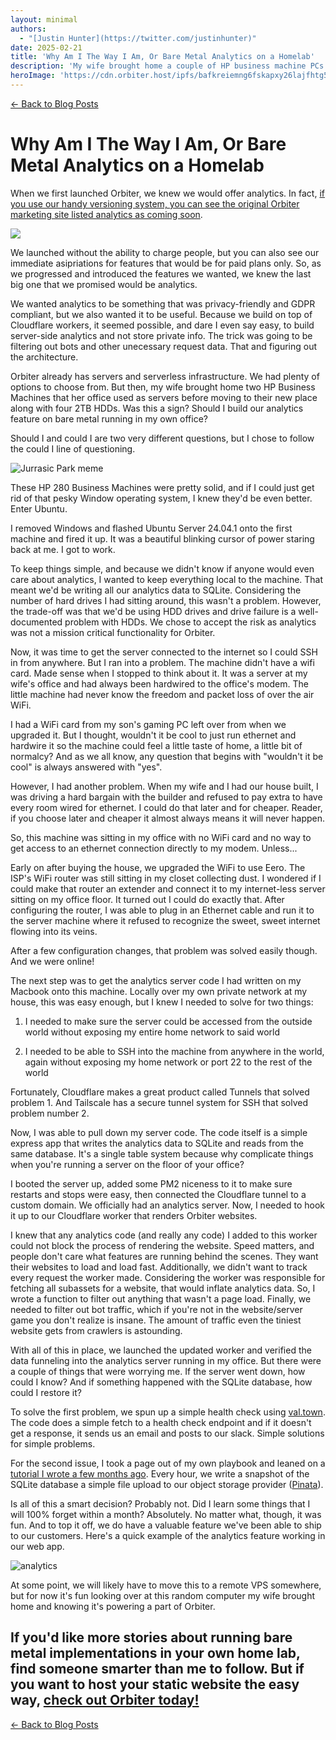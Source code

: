 ```yaml
---
layout: minimal
authors:
  - "[Justin Hunter](https://twitter.com/justinhunter)"
date: 2025-02-21
title: 'Why Am I The Way I Am, Or Bare Metal Analytics on a Homelab'
description: 'My wife brought home a couple of HP business machine PCs and I knew I had to build something with them.'
heroImage: 'https://cdn.orbiter.host/ipfs/bafkreiemng6fskapxy26lajfhtg5i27e7atufx35xfexmsr6kb52rfvofu'
---
```


[← Back to Blog Posts](/blog)

# Why Am I The Way I Am, Or Bare Metal Analytics on a Homelab
When we first launched Orbiter, we knew we would offer analytics. In fact, [if you use our handy versioning system, you can see the original Orbiter marketing site listed analytics as coming soon](https://marketing.orbiter.website/pricing?orbiterVersionCid=bafybeig37dtr4i3xuxskmyucazgqra7oqk24upq4tr27uoknfixy4aogsi).

![](https://cdn.orbiter.host/ipfs/bafkreiambbodpzifuhmdxwxflahjn3mzmekciilyswgenulwvj7j5asnje)

We launched without the ability to charge people, but you can also see our immediate asipriations for features that would be for paid plans only. So, as we progressed and introduced the features we wanted, we knew the last big one that we promised would be analytics.

We wanted analytics to be something that was privacy-friendly and GDPR compliant, but we also wanted it to be useful. Because we build on top of Cloudflare workers, it seemed possible, and dare I even say easy, to build server-side analytics and not store private info. The trick was going to be filtering out bots and other unecessary request data. That and figuring out the architecture.

Orbiter already has servers and serverless infrastructure. We had plenty of options to choose from. But then, my wife brought home two HP Business Machines that her office used as servers before moving to their new place along with four 2TB HDDs. Was this a sign? Should I build our analytics feature on bare metal running in my own office?

Should I and could I are two very different questions, but I chose to follow the could I line of questioning.

![Jurrasic Park meme](https://cdn.orbiter.host/ipfs/bafkreiemng6fskapxy26lajfhtg5i27e7atufx35xfexmsr6kb52rfvofu)

These HP 280 Business Machines were pretty solid, and if I could just get rid of that pesky Window operating system, I knew they'd be even better. Enter Ubuntu.

I removed Windows and flashed Ubuntu Server 24.04.1 onto the first machine and fired it up. It was a beautiful blinking cursor of power staring back at me. I got to work.

To keep things simple, and because we didn't know if anyone would even care about analytics, I wanted to keep everything local to the machine. That meant we'd be writing all our analytics data to SQLite. Considering the number of hard drives I had sitting around, this wasn't a problem. However, the trade-off was that we'd be using HDD drives and drive failure is a well-documented problem with HDDs. We chose to accept the risk as analytics was not a mission critical functionality for Orbiter.

Now, it was time to get the server connected to the internet so I could SSH in from anywhere. But I ran into a problem. The machine didn't have a wifi card. Made sense when I stopped to think about it. It was a server at my wife's office and had always been hardwired to the office's modem. The little machine had never know the freedom and packet loss of over the air WiFi.

I had a WiFi card from my son's gaming PC left over from when we upgraded it. But I thought, wouldn't it be cool to just run ethernet and hardwire it so the machine could feel a little taste of home, a little bit of normalcy? And as we all know, any question that begins with "wouldn't it be cool" is always answered with "yes".

However, I had another problem. When my wife and I had our house built, I was driving a hard bargain with the builder and refused to pay extra to have every room wired for ethernet. I could do that later and for cheaper. Reader, if you choose later and cheaper it almost always means it will never happen.

So, this machine was sitting in my office with no WiFi card and no way to get access to an ethernet connection directly to my modem. Unless...

Early on after buying the house, we upgraded the WiFi to use Eero. The ISP's WiFi router was still sitting in my closet collecting dust. I wondered if I could make that router an extender and connect it to my internet-less server sitting on my office floor. It turned out I could do exactly that. After configuring the router, I was able to plug in an Ethernet cable and run it to the server machine where it refused to recognize the sweet, sweet internet flowing into its veins.

After a few configuration changes, that problem was solved easily though. And we were online!

The next step was to get the analytics server code I had written on my Macbook onto this machine. Locally over my own private network at my house, this was easy enough, but I knew I needed to solve for two things:

1.  I needed to make sure the server could be accessed from the outside world without exposing my entire home network to said world

2.  I needed to be able to SSH into the machine from anywhere in the world, again without exposing my home network or port 22 to the rest of the world


Fortunately, Cloudflare makes a great product called Tunnels that solved problem 1. And Tailscale has a secure tunnel system for SSH that solved problem number 2.

Now, I was able to pull down my server code. The code itself is a simple express app that writes the analytics data to SQLite and reads from the same database. It's a single table system because why complicate things when you're running a server on the floor of your office?

I booted the server up, added some PM2 niceness to it to make sure restarts and stops were easy, then connected the Cloudflare tunnel to a custom domain. We officially had an analytics server. Now, I needed to hook it up to our Cloudflare worker that renders Orbiter websites.

I knew that any analytics code (and really any code) I added to this worker could not block the process of rendering the website. Speed matters, and people don't care what features are running behind the scenes. They want their websites to load and load fast. Additionally, we didn't want to track every request the worker made. Considering the worker was responsible for fetching all subassets for a website, that would inflate analytics data. So, I wrote a function to filter out anything that wasn't a page load. Finally, we needed to filter out bot traffic, which if you're not in the website/server game you don't realize is insane. The amount of traffic even the tiniest website gets from crawlers is astounding.

With all of this in place, we launched the updated worker and verified the data funneling into the analytics server running in my office. But there were a couple of things that were worrying me. If the server went down, how could I know? And if something happened with the SQLite database, how could I restore it?

To solve the first problem, we spun up a simple health check using [val.town](http://val.town). The code does a simple fetch to a health check endpoint and if it doesn't get a response, it sends us an email and posts to our slack. Simple solutions for simple problems.

For the second issue, I took a page out of my own playbook and leaned on a [tutorial I wrote a few months ago](https://pinata.cloud/blog/how-to-build-a-persistent-crud-app-using-sqlite-and-deno-js/). Every hour, we write a snapshot of the SQLite database a simple file upload to our object storage provider ([Pinata](https://pinata.cloud)).

Is all of this a smart decision? Probably not. Did I learn some things that I will 100% forget within a month? Absolutely. No matter what, though, it was fun. And to top it off, we do have a valuable feature we've been able to ship to our customers. Here's a quick example of the analytics feature working in our web app.

![analytics](https://cdn.orbiter.host/ipfs/bafkreiafu23sbkb6caxghywfys7ozumwwzheier73vshc5ptkf7slqlqwa)

At some point, we will likely have to move this to a remote VPS somewhere, but for now it's fun looking over at this random computer my wife brought home and knowing it's powering a part of Orbiter.

If you'd like more stories about running bare metal implementations in your own home lab, find someone smarter than me to follow. But if you want to host your static website the easy way, [check out Orbiter today!](https://orbiter.host)
---

[← Back to Blog Posts](/blog)
